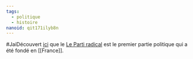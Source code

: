 ```yaml
---
tags:
  - politique
  - histoire
nanoid: qit171ilyb8n
---
```

#JaiDécouvert [ici](https://fr.wikipedia.org/wiki/Parti_politique#En_France) que le [Le Parti radical](https://fr.wikipedia.org/wiki/Parti_r%C3%A9publicain,_radical_et_radical-socialiste) est le premier partie politique qui a été fondé en [[France]].

